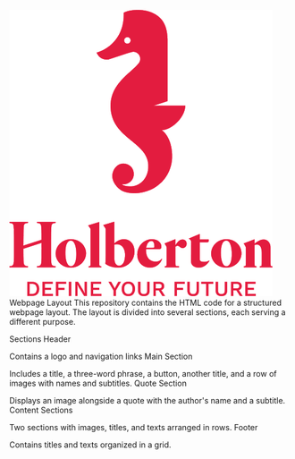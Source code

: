 ![Project Logo](assets/logoHolberton.png)
Webpage Layout
This repository contains the HTML code for a structured webpage layout. The layout is divided into several sections, each serving a different purpose.

Sections
Header

Contains a logo and navigation links
Main Section

Includes a title, a three-word phrase, a button, another title, and a row of images with names and subtitles.
Quote Section

Displays an image alongside a quote with the author's name and a subtitle.
Content Sections

Two sections with images, titles, and texts arranged in rows.
Footer

Contains titles and texts organized in a grid.
